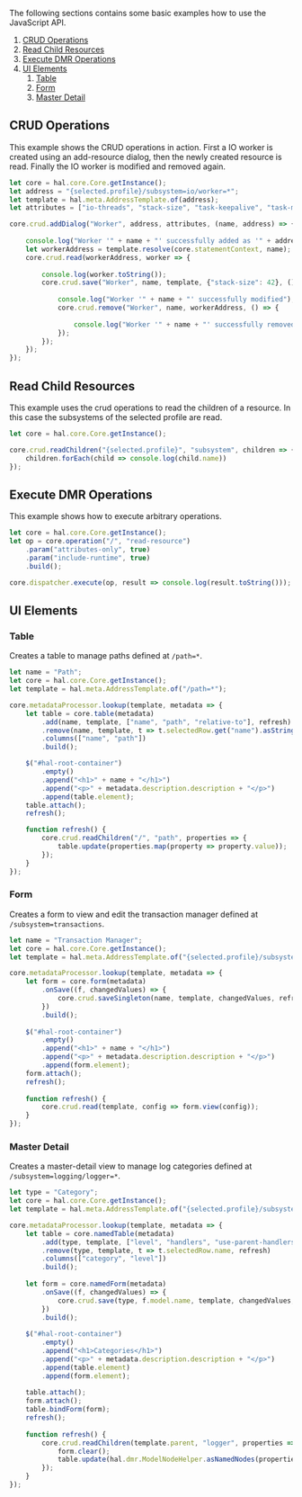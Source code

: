 The following sections contains some basic examples how to use the JavaScript API.

1. [CRUD Operations](#crud-operations)
1. [Read Child Resources](#read-child-resources)
1. [Execute DMR Operations](#execute-dmr-operations)
1. [UI Elements](#ui-elements)
    1. [Table](#table)
    1. [Form](#form)
    1. [Master Detail](#master-detail)

## CRUD Operations

This example shows the CRUD operations in action. First a IO worker is created using an add-resource dialog, then the newly created resource is read. Finally the IO worker is modified and removed again. 

```js
let core = hal.core.Core.getInstance();
let address = "{selected.profile}/subsystem=io/worker=*";
let template = hal.meta.AddressTemplate.of(address);
let attributes = ["io-threads", "stack-size", "task-keepalive", "task-max-threads"];

core.crud.addDialog("Worker", address, attributes, (name, address) => {
   
    console.log("Worker '" + name + "' successfully added as '" + address.toString() + "'"); 
    let workerAddress = template.resolve(core.statementContext, name);
    core.crud.read(workerAddress, worker => {
        
        console.log(worker.toString());
        core.crud.save("Worker", name, template, {"stack-size": 42}, () => {
            
            console.log("Worker '" + name + "' successfully modified"); 
            core.crud.remove("Worker", name, workerAddress, () => {
                
                console.log("Worker '" + name + "' successfully removed"); 
            });
        });
    });
});
```

## Read Child Resources

This example uses the crud operations to read the children of a resource. In this case the subsystems of the selected profile are read. 

```js
let core = hal.core.Core.getInstance();

core.crud.readChildren("{selected.profile}", "subsystem", children => {
    children.forEach(child => console.log(child.name))
});
```

## Execute DMR Operations

This example shows how to execute arbitrary operations. 

```js
let core = hal.core.Core.getInstance();
let op = core.operation("/", "read-resource")
    .param("attributes-only", true)
    .param("include-runtime", true)
    .build();

core.dispatcher.execute(op, result => console.log(result.toString()));
```

## UI Elements

### Table

Creates a table to manage paths defined at `/path=*`.

```js
let name = "Path";
let core = hal.core.Core.getInstance();
let template = hal.meta.AddressTemplate.of("/path=*");

core.metadataProcessor.lookup(template, metadata => {
    let table = core.table(metadata)
        .add(name, template, ["name", "path", "relative-to"], refresh)
        .remove(name, template, t => t.selectedRow.get("name").asString(), refresh)
        .columns(["name", "path"])
        .build();

    $("#hal-root-container")
        .empty()
        .append("<h1>" + name + "</h1>")
        .append("<p>" + metadata.description.description + "</p>")
        .append(table.element);
    table.attach();
    refresh();

    function refresh() {
        core.crud.readChildren("/", "path", properties => {
            table.update(properties.map(property => property.value));
        });
    }
});
```

### Form

Creates a form to view and edit the transaction manager defined at `/subsystem=transactions`.

```js
let name = "Transaction Manager";
let core = hal.core.Core.getInstance();
let template = hal.meta.AddressTemplate.of("{selected.profile}/subsystem=transactions");

core.metadataProcessor.lookup(template, metadata => {
    let form = core.form(metadata)
        .onSave((f, changedValues) => {
            core.crud.saveSingleton(name, template, changedValues, refresh);
        })
        .build();
    
    $("#hal-root-container")
        .empty()
        .append("<h1>" + name + "</h1>")
        .append("<p>" + metadata.description.description + "</p>")
        .append(form.element);
    form.attach();
    refresh();
    
    function refresh() {
        core.crud.read(template, config => form.view(config));
    }
});
```

### Master Detail

Creates a master-detail view to manage log categories defined at `/subsystem=logging/logger=*`.

```js
let type = "Category";
let core = hal.core.Core.getInstance();
let template = hal.meta.AddressTemplate.of("{selected.profile}/subsystem=logging/logger=*");

core.metadataProcessor.lookup(template, metadata => {
    let table = core.namedTable(metadata)
        .add(type, template, ["level", "handlers", "use-parent-handlers"], refresh)
        .remove(type, template, t => t.selectedRow.name, refresh)
        .columns(["category", "level"])
        .build();
    
    let form = core.namedForm(metadata)
        .onSave((f, changedValues) => {
            core.crud.save(type, f.model.name, template, changedValues, refresh);
        })
        .build();
    
    $("#hal-root-container")
        .empty()
        .append("<h1>Categories</h1>")
        .append("<p>" + metadata.description.description + "</p>")
        .append(table.element)
        .append(form.element);
    
    table.attach();
    form.attach();
    table.bindForm(form);
    refresh();
    
    function refresh() {
        core.crud.readChildren(template.parent, "logger", properties => {
            form.clear();
            table.update(hal.dmr.ModelNodeHelper.asNamedNodes(properties));
        });
    }
});
```

